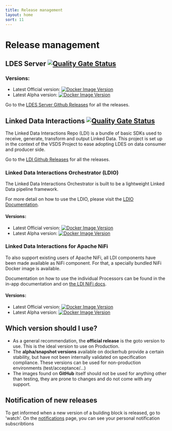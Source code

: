 ```yaml
---
title: Release management
layout: home
sort: 11
---
```


# Release management

## LDES Server [![Quality Gate Status](https://sonarcloud.io/api/project_badges/measure?project=Informatievlaanderen_VSDS-LDESServer4J&metric=alert_status&?style=social)](https://sonarcloud.io/summary/new_code?id=Informatievlaanderen_VSDS-LDESServer4J)

### Versions: 

* Latest Official version: [![Docker Image Version](https://img.shields.io/docker/v/ldes/ldes-server/latest)](https://hub.docker.com/r/ldes/ldes-server/tags)
* Latest Alpha version: [![Docker Image Version](https://img.shields.io/docker/v/ldes/ldes-server)](https://hub.docker.com/r/ldes/ldes-server/tags)

Go to the [LDES Server Github Releases](https://github.com/Informatievlaanderen/VSDS-LDESServer4J/releases/) for all the releases.

## Linked Data Interactions [![Quality Gate Status](https://sonarcloud.io/api/project_badges/measure?project=Informatievlaanderen_VSDS-Linked-Data-Interactions&metric=alert_status)](https://sonarcloud.io/summary/new_code?id=Informatievlaanderen_VSDS-Linked-Data-Interactions)

The Linked Data Interactions Repo (LDI) is a bundle of basic SDKs used to receive, generate, transform and output Linked Data. This project is set up in the context of the VSDS Project to ease adopting LDES on data consumer and producer side.

Go to the [LDI Github Releases](https://github.com/Informatievlaanderen/VSDS-Linked-Data-Interactions/releases/) for all the releases.

### Linked Data Interactions Orchestrator (LDIO) 

The Linked Data Interactions Orchestrator is built to be a lightweight Linked Data pipeline framework.

For more detail on how to use the LDIO, please visit the [LDIO Documentation](https://informatievlaanderen.github.io/VSDS-Linked-Data-Interactions/ldio).

#### Versions:

* Latest Official version: [![Docker Image Version](https://img.shields.io/docker/v/ldes/ldi-orchestrator/latest)](https://hub.docker.com/r/ldes/ldi-orchestrator/tags)
* Latest Alpha version: [![Docker Image Version](https://img.shields.io/docker/v/ldes/ldi-orchestrator)](https://hub.docker.com/r/ldes/ldi-orchestrator/tags)

### Linked Data Interactions for Apache NiFi

To also support existing users of Apache NiFi, all LDI components have been made available as NiFi component.
For that, a specially bundled NiFi Docker image is available.

Documentation on how to use the individual Processors can be found in the in-app documentation and on [the LDI NiFi docs](https://informatievlaanderen.github.io/VSDS-Linked-Data-Interactions/ldi-nifi).

#### Versions:

* Latest Official version: [![Docker Image Version](https://img.shields.io/docker/v/ldes/ldi-workbench-nifi/latest)](https://hub.docker.com/r/ldes/ldi-workbench-nifi/tags)
* Latest Alpha version: [![Docker Image Version](https://img.shields.io/docker/v/ldes/ldi-workbench-nifi)](https://hub.docker.com/r/ldes/ldi-workbench-nifi/tags)


## Which version should I use?

* As a general recommendation, the **official release** is the goto version to use. This is the ideal version to use on Production.
* The **alpha/snapshot versions** available on dockerhub provide a certain stability, but have not been internally validated on specification compliance. These versions can be used for non-production environments (test/acceptance/...)
* The images found on **GitHub** itself should not be used for anything other than testing, they are prone to changes and do not come with any support.

## Notification of new releases

To get informed when a new version of a building block is released, go to 'watch'.
On the [notifications](https://github.com/notifications) page, you can see your personal notification subscribtions
